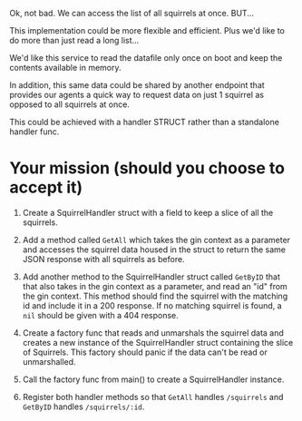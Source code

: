 Ok, not bad. We can access the list of all squirrels at once. BUT...

This implementation could be more flexible and efficient. Plus we'd like to do more than just read a long list...

We'd like this service to read the datafile only once on boot and keep the contents available in memory.

In addition, this same data could be shared by another endpoint that provides our agents a quick way to request data on just 1 squirrel as opposed to all squirrels at once.

This could be achieved with a handler STRUCT rather than a standalone handler func.

# Your mission (should you choose to accept it)

1. Create a SquirrelHandler struct with a field to keep a slice of all the squirrels.

2. Add a method called `GetAll` which takes the gin context as a parameter and accesses the
squirrel data housed in the struct to return the same JSON response with all squirrels as before.

3. Add another method to the SquirrelHandler struct called `GetByID` that that also takes
in the gin context as a parameter, and read an "id" from the gin context. This method
should find the squirrel with the matching id and include it in a 200 response. If no matching squirrel is
found, a `nil` should be given with a 404 response.

4. Create a factory func that reads and unmarshals the squirrel data and creates a new instance
of the SquirrelHandler struct containing the slice of Squirrels. This factory should panic
if the data can't be read or unmarshalled.

5. Call the factory func from main() to create a SquirrelHandler instance.

6. Register both handler methods so that `GetAll` handles `/squirrels` and `GetByID` handles `/squirrels/:id`.

